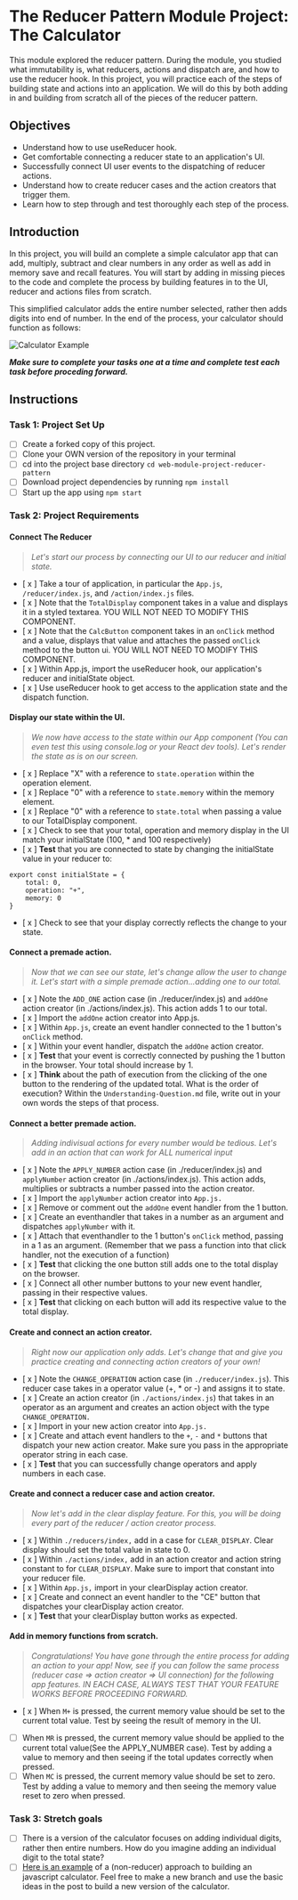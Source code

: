 # The Reducer Pattern Module Project: The Calculator

This module explored the reducer pattern. During the module, you studied what immutability is, what reducers, actions and dispatch are, and how to use the reducer hook. In this project, you will practice each of the steps of building state and actions into an application. We will do this by both adding in and building from scratch all of the pieces of the reducer pattern.

## Objectives

- Understand how to use useReducer hook.
- Get comfortable connecting a reducer state to an application's UI.
- Successfully connect UI user events to the dispatching of reducer actions.
- Understand how to create reducer cases and the action creators that trigger them.
- Learn how to step through and test thoroughly each step of the process.

## Introduction

In this project, you will build an complete a simple calculator app that can add, multiply, subtract and clear numbers in any order as well as add in memory save and recall features. You will start by adding in missing pieces to the code and complete the process by building features in to the UI, reducer and actions files from scratch.

This simplified calculator adds the entire number selected, rather then adds digits into end of number. In the end of the process, your calculator should function as follows:

![Calculator Example](project-goals.gif)

**_Make sure to complete your tasks one at a time and complete test each task before proceding forward._**

## Instructions

### Task 1: Project Set Up

- [ ] Create a forked copy of this project.
- [ ] Clone your OWN version of the repository in your terminal
- [ ] cd into the project base directory `cd web-module-project-reducer-pattern`
- [ ] Download project dependencies by running `npm install`
- [ ] Start up the app using `npm start`

### Task 2: Project Requirements

#### Connect The Reducer

> _Let's start our process by connecting our UI to our reducer and initial state._

- [ x ] Take a tour of application, in particular the `App.js`, `/reducer/index.js`, and `/action/index.js` files.
- [ x ] Note that the `TotalDisplay` component takes in a value and displays it in a styled textarea. YOU WILL NOT NEED TO MODIFY THIS COMPONENT.
- [ x ] Note that the `CalcButton` component takes in an `onClick` method and a value, displays that value and attaches the passed `onClick` method to the button ui. YOU WILL NOT NEED TO MODIFY THIS COMPONENT.
- [ x ] Within App.js, import the useReducer hook, our application's reducer and initialState object.
- [ x ] Use useReducer hook to get access to the application state and the dispatch function.

#### Display our state within the UI.

> _We now have access to the state within our App component (You can even test this using console.log or your React dev tools). Let's render the state as is on our screen._

- [ x ] Replace "X" with a reference to `state.operation` within the operation element.
- [ x ] Replace "0" with a reference to `state.memory` within the memory element.
- [ x ] Replace "0" with a reference to `state.total` when passing a value to our TotalDisplay component.
- [ x ] Check to see that your total, operation and memory display in the UI match your initialState (100, \* and 100 respectively)
- [ x ] **Test** that you are connected to state by changing the initialState value in your reducer to:

```
export const initialState = {
    total: 0,
    operation: "+",
    memory: 0
}
```

- [ x ] Check to see that your display correctly reflects the change to your state.

#### Connect a premade action.

> _Now that we can see our state, let's change allow the user to change it. Let's start with a simple premade action...adding one to our total._

- [ x ] Note the `ADD_ONE` action case (in ./reducer/index.js) and `addOne` action creator (in ./actions/index.js). This action adds 1 to our total.
- [ x ] Import the `addOne` action creator into App.js.
- [ x ] Within `App.js`, create an event handler connected to the 1 button's `onClick` method.
- [ x ] Within your event handler, dispatch the `addOne` action creator.
- [ x ] **Test** that your event is correctly connected by pushing the 1 button in the browser. Your total should increase by 1.
- [ x ] **Think** about the path of execution from the clicking of the one button to the rendering of the updated total. What is the order of execution? Within the `Understanding-Question.md` file, write out in your own words the steps of that process.

#### Connect a better premade action.

> _Adding indivisual actions for every number would be tedious. Let's add in an action that can work for ALL numerical input_

- [ x ] Note the `APPLY_NUMBER` action case (in ./reducer/index.js) and `applyNumber` action creator (in ./actions/index.js). This action adds, multiplies or subtracts a number passed into the action creator.
- [ x ] Import the `applyNumber` action creator into `App.js.`
- [ x ] Remove or comment out the `addOne` event handler from the 1 button.
- [ x ] Create an eventhandler that takes in a number as an argument and dispatches `applyNumber` with it.
- [ x ] Attach that eventhandler to the 1 button's `onClick` method, passing in a 1 as an argument. (Remember that we pass a function into that click handler, not the execution of a function)
- [ x ] **Test** that clicking the one button still adds one to the total display on the browser.
- [ x ] Connect all other number buttons to your new event handler, passing in their respective values.
- [ x ] **Test** that clicking on each button will add its respective value to the total display.

#### Create and connect an action creator.

> _Right now our application only adds. Let's change that and give you practice creating and connecting action creators of your own!_

- [ x ] Note the `CHANGE_OPERATION` action case (in `./reducer/index.js`). This reducer case takes in a operator value (+, \* or -) and assigns it to state.
- [ x ] Create an action creator (in `./actions/index.js`) that takes in an operator as an argument and creates an action object with the type `CHANGE_OPERATION.`
- [ x ] Import in your new action creator into `App.js.`
- [ x ] Create and attach event handlers to the `+`, `-` and `*` buttons that dispatch your new action creator. Make sure you pass in the appropriate operator string in each case.
- [ x ] **Test** that you can successfully change operators and apply numbers in each case.

#### Create and connect a reducer case and action creator.

> _Now let's add in the clear display feature. For this, you will be doing every part of the reducer / action creator process._

- [ x ] Within `./reducers/index,` add in a case for `CLEAR_DISPLAY`. Clear display should set the total value in state to 0.
- [ x ] Within `./actions/index,` add in an action creator and action string constant to for `CLEAR_DISPLAY`. Make sure to import that constant into your reducer file.
- [ x ] Within `App.js,` import in your clearDisplay action creator.
- [ x ] Create and connect an event handler to the "CE" button that dispatches your clearDisplay action creator.
- [ x ] **Test** that your clearDisplay button works as expected.

#### Add in memory functions from scratch.

> _Congratulations! You have gone through the entire process for adding an action to your app! Now, see if you can follow the same process (reducer case => action creator => UI connection) for the following app features. IN EACH CASE, ALWAYS TEST THAT YOUR FEATURE WORKS BEFORE PROCEEDING FORWARD._

- [ x ] When `M+` is pressed, the current memory value should be set to the current total value. Test by seeing the result of memory in the UI.
- [ ] When `MR` is pressed, the current memory value should be applied to the current total value(See the APPLY_NUMBER case). Test by adding a value to memory and then seeing if the total updates correctly when pressed.
- [ ] When `MC` is pressed, the current memory value should be set to zero. Test by adding a value to memory and then seeing the memory value reset to zero when pressed.

### Task 3: Stretch goals

- [ ] There is a version of the calculator focuses on adding individual digits, rather then entire numbers. How do you imagine adding an individual digit to the total state?
- [ ] [Here is an example](https://freshman.tech/calculator/) of a (non-reducer) approach to building an javascript calculator. Feel free to make a new branch and use the basic ideas in the post to build a new version of the calculator.
